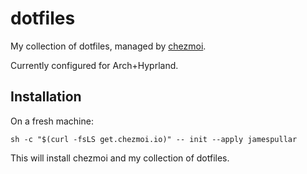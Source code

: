 # dotfiles

My collection of dotfiles, managed by [chezmoi](https://www.chezmoi.io/).

Currently configured for Arch+Hyprland.

## Installation

On a fresh machine:
```
sh -c "$(curl -fsLS get.chezmoi.io)" -- init --apply jamespullar
```
This will install chezmoi and my collection of dotfiles.
